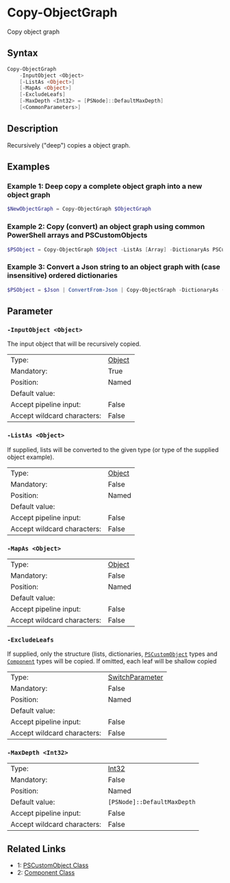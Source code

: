 <!-- markdownlint-disable MD033 -->
# Copy-ObjectGraph

Copy object graph

## Syntax

```PowerShell
Copy-ObjectGraph
    -InputObject <Object>
    [-ListAs <Object>]
    [-MapAs <Object>]
    [-ExcludeLeafs]
    [-MaxDepth <Int32> = [PSNode]::DefaultMaxDepth]
    [<CommonParameters>]
```

## Description

Recursively ("deep") copies a object graph.

## Examples

### Example 1: Deep copy a complete object graph into a new object graph


```PowerShell
$NewObjectGraph = Copy-ObjectGraph $ObjectGraph
```

### Example 2: Copy (convert) an object graph using common PowerShell arrays and PSCustomObjects


```PowerShell
$PSObject = Copy-ObjectGraph $Object -ListAs [Array] -DictionaryAs PSCustomObject
```

### Example 3: Convert a Json string to an object graph with (case insensitive) ordered dictionaries


```PowerShell
$PSObject = $Json | ConvertFrom-Json | Copy-ObjectGraph -DictionaryAs ([Ordered]@{})
```

## Parameter

### <a id="-inputobject">**`-InputObject <Object>`**</a>

The input object that will be recursively copied.

<table>
<tr><td>Type:</td><td><a href="https://docs.microsoft.com/en-us/dotnet/api/System.Object">Object</a></td></tr>
<tr><td>Mandatory:</td><td>True</td></tr>
<tr><td>Position:</td><td>Named</td></tr>
<tr><td>Default value:</td><td></td></tr>
<tr><td>Accept pipeline input:</td><td>False</td></tr>
<tr><td>Accept wildcard characters:</td><td>False</td></tr>
</table>

### <a id="-listas">**`-ListAs <Object>`**</a>

If supplied, lists will be converted to the given type (or type of the supplied object example).

<table>
<tr><td>Type:</td><td><a href="https://docs.microsoft.com/en-us/dotnet/api/System.Object">Object</a></td></tr>
<tr><td>Mandatory:</td><td>False</td></tr>
<tr><td>Position:</td><td>Named</td></tr>
<tr><td>Default value:</td><td></td></tr>
<tr><td>Accept pipeline input:</td><td>False</td></tr>
<tr><td>Accept wildcard characters:</td><td>False</td></tr>
</table>

### <a id="-mapas">**`-MapAs <Object>`**</a>

<table>
<tr><td>Type:</td><td><a href="https://docs.microsoft.com/en-us/dotnet/api/System.Object">Object</a></td></tr>
<tr><td>Mandatory:</td><td>False</td></tr>
<tr><td>Position:</td><td>Named</td></tr>
<tr><td>Default value:</td><td></td></tr>
<tr><td>Accept pipeline input:</td><td>False</td></tr>
<tr><td>Accept wildcard characters:</td><td>False</td></tr>
</table>

### <a id="-excludeleafs">**`-ExcludeLeafs`**</a>

If supplied, only the structure (lists, dictionaries, [`PSCustomObject`][1] types and [`Component`][2] types will be copied.
If omitted, each leaf will be shallow copied

<table>
<tr><td>Type:</td><td><a href="https://docs.microsoft.com/en-us/dotnet/api/System.Management.Automation.SwitchParameter">SwitchParameter</a></td></tr>
<tr><td>Mandatory:</td><td>False</td></tr>
<tr><td>Position:</td><td>Named</td></tr>
<tr><td>Default value:</td><td></td></tr>
<tr><td>Accept pipeline input:</td><td>False</td></tr>
<tr><td>Accept wildcard characters:</td><td>False</td></tr>
</table>

### <a id="-maxdepth">**`-MaxDepth <Int32>`**</a>

<table>
<tr><td>Type:</td><td><a href="https://docs.microsoft.com/en-us/dotnet/api/System.Int32">Int32</a></td></tr>
<tr><td>Mandatory:</td><td>False</td></tr>
<tr><td>Position:</td><td>Named</td></tr>
<tr><td>Default value:</td><td><code>[PSNode]::DefaultMaxDepth</code></td></tr>
<tr><td>Accept pipeline input:</td><td>False</td></tr>
<tr><td>Accept wildcard characters:</td><td>False</td></tr>
</table>

## Related Links

* 1: [PSCustomObject Class][1]
* 2: [Component Class][2]

[1]: https://learn.microsoft.com/dotnet/api/system.management.automation.pscustomobject "PSCustomObject Class"
[2]: https://learn.microsoft.com/dotnet/api/system.componentmodel.component "Component Class"

[comment]: <> (Created with Get-MarkdownHelp: Install-Script -Name Get-MarkdownHelp)
